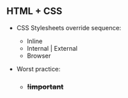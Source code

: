 ## HTML + CSS

- CSS Stylesheets override sequence:
    - Inline
    - Internal | External
    - Browser

- Worst practice:
    - ### **~~!important~~**